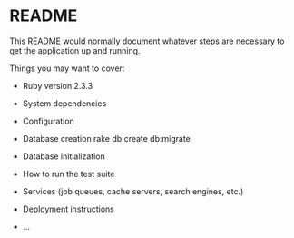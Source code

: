 # README

This README would normally document whatever steps are necessary to get the
application up and running.

Things you may want to cover:

* Ruby version
  2.3.3
* System dependencies

* Configuration

* Database creation
  rake db:create db:migrate
* Database initialization

* How to run the test suite

* Services (job queues, cache servers, search engines, etc.)

* Deployment instructions

* ...
